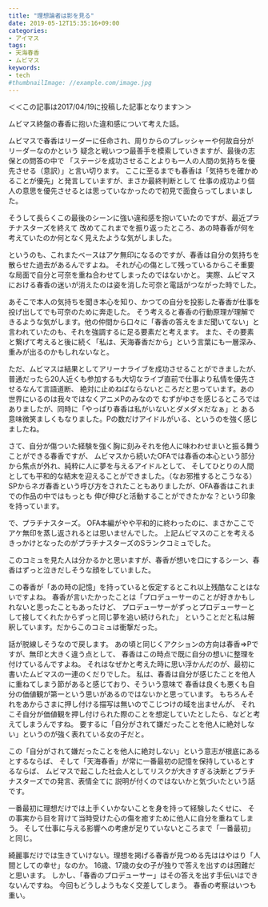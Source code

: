 ```yaml
---
title: "理想論者は影を見る"
date: 2019-05-12T15:35:16+09:00
categories:
- アイマス
tags:
- 天海春香
- ムビマス
keywords:
- tech
#thumbnailImage: //example.com/image.jpg
---
```

＜＜この記事は2017/04/19に投稿した記事となります＞＞
<!--more-->

ムビマス終盤の春香に抱いた違和感について考えた話。

ムビマスで春香はリーダーに任命され、周りからのプレッシャーや何故自分がリーダーなのかという
疑念と戦いつつ最善手を模索していきますが、最後の志保との問答の中で
「ステージを成功させることよりも一人の人間の気持ちを優先させる（意訳）」と言い切ります。
ここに至るまでも春香は「気持ちを確かめることが優先」と発言していますが、まさか最終判断として
仕事の成功より個人の意思を優先させるとは思っていなかったので初見で面食らってしまいました。

そうして長らくこの最後のシーンに強い違和感を抱いていたのですが、最近プラチナスターズを終えて
改めてこれまでを振り返ったところ、あの時春香が何を考えていたのか何となく見えたような気がしました。

というのも、これまたベースはアケ無印になるのですが、春香は自分の気持ちを散らせた過去があるんですよね。
それが心の傷として残っているからこそ重要な局面で自分と可奈を重ね合わせてしまったのではないかと。
実際、ムビマスにおける春香の迷いが消えたのは姿を消した可奈と電話がつながった時でした。

あそこで本人の気持ちを聞き本心を知り、かつての自分を投影した春香が仕事を投げ出してでも可奈のために奔走した。
そう考えると春香の行動原理が理解できるような気がします。他の仲間から口々に「春香の答えをまだ聞いてない」と
言われていたのも、それを強調するに足る要素だと考えます。
また、その要素と繋げて考えると後に続く「私は、天海春香だから」という言葉にも一層深み、重みが出るのかもしれないなと。

ただ、ムビマスは結果としてアリーナライブを成功させることができましたが、
普通だったら20人近くも参加するも大切なライブ直前で仕事より私情を優先させるなんて言語道断、
絶対に止めねばならないところだと思っています。あの世界にいるのは我々ではなくアニメPのみなので
むずがゆさを感じるところではありましたが、同時に「やっぱり春香は私がいないとダメダメだなぁ」と
ある意味微笑ましくもなりました。Pの数だけアイドルがいる、というのを強く感じましたね。

さて、自分が傷ついた経験を強く胸に刻みそれを他人に味わわせまいと振る舞うことができる春香ですが、
ムビマスから続いたOFAでは春香の本心という部分から焦点が外れ、純粋に人に夢を与えるアイドルとして、
そしてひとりの人間としても平和的な結末を迎えることができました。（なお邪推するとこうなる）
SPからネガ春香という呼び方をされたこともありましたが、OFA春香はこれまでの作品の中ではもっとも
伸び伸びと活動することができたかな？という印象を持っています。

で、プラチナスターズ。
OFA本編がやや平和的に終わったのに、まさかここでアケ無印を蒸し返されるとは思いませんでした。
上記ムビマスのことを考えるきっかけとなったのがプラチナスターズのSランクコミュでした。

このコミュを見た人は分かるかと思いますが、春香が想いを口にするシーン、春香はずっと泣きだしそうな顔をしていました。

この春香が「あの時の記憶」を持っていると仮定するとこれ以上残酷なことはないですよね。
春香が言いたかったことは「プロデューサーのことが好きかもしれないと思ったこともあったけど、
プロデューサーがずっとプロデューサーとして接してくれたからずっと同じ夢を追い続けられた」
ということだと私は解釈しています。だからこのコミュは衝撃だった。

話が脱線しそうなので戻します。
あの頃と同じくアクションの方向は春香⇒Pですが、無印と大きく違う点として、
春香はこの時点で既に自分の想いに整理を付けているんですよね。
それはなぜかと考えた時に思い浮かんだのが、最初に書いたムビマスの一連のくだりでした。
私は、春香は自分が感じたことを他人に重ねてしまう節があると感じており、そういう意味で
春香は良くも悪くも自分の価値観が第一という思いがあるのではないかと思っています。
もちろんそれをあからさまに押し付ける描写は無いのでこじつけの域を出ませんが、
それこそ自分が価値観を押し付けられた際のことを想定していたとしたら、などと考えてしまうんですね。
要するに「自分がされて嫌だったことを他人に絶対しない」というのが強く表れている女の子だと。

この「自分がされて嫌だったことを他人に絶対しない」という意志が根底にあるとするならば、
そして「天海春香」が常に一番最初の記憶を保持しているとするならば、
ムビマスで起こした社会人としてリスクが大きすぎる決断とプラチナスターズでの発言、表情全てに
説明が付くのではないかと気づいたという話です。

一番最初に理想だけでは上手くいかないことを身を持って経験したくせに、
その事実から目を背けて当時受けた心の傷を癒すために他人に自分を重ねてしまう。
そして仕事に与える影響への考慮が足りていないところまで「一番最初」と同じ。

綺麗事だけでは生きていけない。理想を掲げる春香が見つめる先ははやはり「人間としての幸せ」なのか。
16歳、17歳の女の子が独りで答えを出すのは困難だと思います。
しかし、「春香のプロデューサー」はその答えを出す手伝いはできないんですね。
今回もどうしようもなく交差してしまう。
春香の考察はいつも重い。

